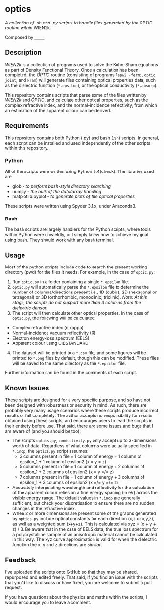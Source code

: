 # optics
*A collection of .sh and .py scripts to handle files generated by the *OPTIC* routine within* WIEN2k.

Composed by _____

## Description
*WIEN2k* is a collection of programs used to solve the Kohn-Sham equations as part of Density Functional Theory. Once a calculation has been completed, the *OPTIC* routine (consisting of programs `lapw2 -fermi`, `optic`, `joint`, and `kram`) will generate files containing optical properties data, such as the dielectric function (`*.epsilon`), or the optical conductivity (`*.absorp`).

This repository contains scripts that parse some of the files written by *WIEN2k* and *OPTIC*, and calculate other optical properties, such as the complex refractive index, and the normal-incidence reflectivity, from which an estimation of the apparent colour can be derived.

## Requirements
This repository contains both Python (.py) and bash (.sh) scripts. In general, each script can be installed and used independently of the other scripts within this repository.

### Python
All of the scripts were written using Python 3.4(check). The libraries used are

- glob - *to perform bash-style directory searching*
- numpy - *the bulk of the data/array handling*
- matplotlib.pyplot - *to generate plots of the optical properties*

These scripts were written using Spyder 3.1.x, under Anaconda3.
    
### Bash
The bash scripts are largely handlers for the Python scripts, where tools within Python were unwieldly, or I simply knew how to achieve my goal using bash. They should work with any bash terminal.

## Usage
Most of the python scripts include code to search the present working directory (pwd) for the files it needs. For example, in the case of `optic.py`:

1. Run `optic.py` in a folder containing a single `*.epsilon` file.
2. `optic.py` will automatically parse the `*.epsilon` file to determine the number of columns/directions present i.e., 1D (cubic), 2D (hexagonal or tetragonal) or 3D (orthorhombic, monoclinic, triclinic). *Note: At this stage, the scripts do not support more than 3 columns from the dielectric densor.*
3. The script will then calculate other optical properties. In the case of `optic.py`, the following will be calculated:
  - Complex refractive index (n,kappa)
  - Normal-incidence vacuum reflectivity (R)
  - Electron energy-loss spectrum (EELS)
  - Apparent colour using CIESTANDARD
4. The dataset will be printed to a `*.csv` file, and some figures will be printed to `*.png` files by default, though this can be modified. These files will be saved to the same directory as the `*.epsilon` file.

Further information can be found in the comments of each script.

## Known Issues
These scripts are designed for a very specific purpose, and so have not been designed with robustness or security in mind. As such, there are probably very many usage scenarios where these scripts produce incorrect results or fail completely. The author accepts no responsibility for results obtained using these scripts, and encourages users to read the scripts in their entirety before use. That said, there are some issues and bugs that I am aware of (and you should be too):

- The scripts `optics.py`, `conductivity.py` only accept up to 3-dimensions worth of data. Regardless of what columns were actually specified in `*.inop`, the `optics.py` script assumes:
  - 3 columns present in file = 1 column of energy + 1 column of epsilon_1 + 1 column of epsilon2 (x = y = z)
  - 5 columns present in file = 1 column of energy + 2 columns of epsilon_1 + 2 columns of epsilon2 (x = y =/= z)
  - 7 columns present in file = 1 column of energy + 3 columns of epsilon_1 + 3 columns of epsilon2 (x =/= y =/= z)
- Accurately interpolating wavelength and reflectivity for the calculation of the apparent colour relies on a fine energy spacing (in eV) across the visible energy range. The default values in `*.inop` are generally sufficient, but check your discretisation to ensure there are no sudden changes in the refractive index.
- When 2 or more dimensions are present some of the graphs generated by `optics.py` include optical constants for each direction (x,z or x,y,z), as well as a weighted sum (x+y+z). This is calculated via xyz = (x + y + z) / 3. Be aware that in the case of EELS data, the true loss spectrum for a polycrystalline sample of an anisotropic material cannot be calculated in this way. The xyz curve approximation is valid for when the dielectric function the x, y and z directions are *similar*.

## Feedback
I've uploaded the scripts onto GitHub so that they may be shared, repurposed and edited freely. That said, if you find an issue with the scripts that you'd like to discuss or have fixed, you are welcome to submit a pull request.

If you have questions about the physics and maths within the scripts, I would encourage you to leave a comment.
